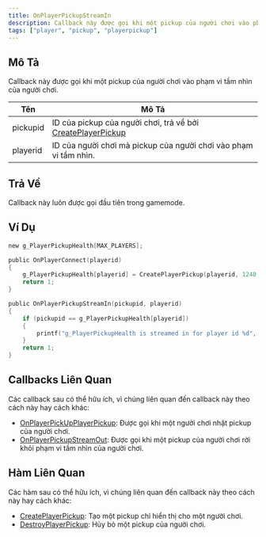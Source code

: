 ```yaml
---
title: OnPlayerPickupStreamIn
description: Callback này được gọi khi một pickup của người chơi vào phạm vi tầm nhìn của người chơi.
tags: ["player", "pickup", "playerpickup"]
---
```


<VersionWarn name='callback' version='omp v1.1.0.2612' />

## Mô Tả

Callback này được gọi khi một pickup của người chơi vào phạm vi tầm nhìn của người chơi.

| Tên      | Mô Tả                                                                                           |
| -------- | ------------------------------------------------------------------------------------------------ |
| pickupid | ID của pickup của người chơi, trả về bởi [CreatePlayerPickup](../functions/CreatePlayerPickup) |
| playerid | ID của người chơi mà pickup của người chơi vào phạm vi tầm nhìn.                               |

## Trả Về

Callback này luôn được gọi đầu tiên trong gamemode.

## Ví Dụ

```c
new g_PlayerPickupHealth[MAX_PLAYERS];

public OnPlayerConnect(playerid)
{
    g_PlayerPickupHealth[playerid] = CreatePlayerPickup(playerid, 1240, 2, 2009.8474, 1218.0459, 10.8175);
    return 1;
}

public OnPlayerPickupStreamIn(pickupid, playerid)
{
    if (pickupid == g_PlayerPickupHealth[playerid])
    {
        printf("g_PlayerPickupHealth is streamed in for player id %d", playerid);
    }
    return 1;
}
```

## Callbacks Liên Quan

Các callback sau có thể hữu ích, vì chúng liên quan đến callback này theo cách này hay cách khác:

- [OnPlayerPickUpPlayerPickup](OnPlayerPickUpPlayerPickup): Được gọi khi một người chơi nhặt pickup của người chơi.
- [OnPlayerPickupStreamOut](OnPlayerPickupStreamOut): Được gọi khi một pickup của người chơi rời khỏi phạm vi tầm nhìn của người chơi.

## Hàm Liên Quan

Các hàm sau có thể hữu ích, vì chúng liên quan đến callback này theo cách này hay cách khác:

- [CreatePlayerPickup](../functions/CreatePlayerPickup): Tạo một pickup chỉ hiển thị cho một người chơi.
- [DestroyPlayerPickup](../functions/DestroyPlayerPickup): Hủy bỏ một pickup của người chơi.